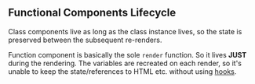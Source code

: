 ## Functional Components Lifecycle

Class components live as long as the class instance lives, so the state is preserved between the subsequent re-renders.

Function component is basically the sole `render` function. So it lives **JUST** during the rendering. The variables are recreated on each render, so it's unable to keep the state/references to HTML etc. without using [hooks](/Knowledge/React/hooks.md).
